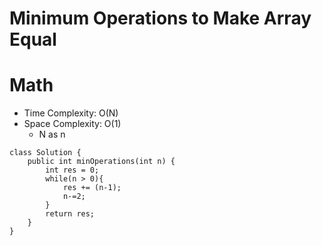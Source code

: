 # Minimum Operations to Make Array Equal

# Math

- Time Complexity: O(N)
- Space Complexity: O(1)
  - N as n

```
class Solution {
    public int minOperations(int n) {
        int res = 0;
        while(n > 0){
            res += (n-1);
            n-=2;
        }
        return res;
    }
}
```
